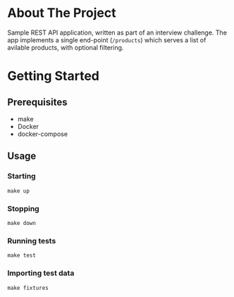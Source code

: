# About The Project

Sample REST API application, written as part of an interview challenge.
The app implements a single end-point (`/products`) which serves a list of avilable products,
with optional filtering.

# Getting Started

## Prerequisites

- make
- Docker
- docker-compose

## Usage

### Starting

```
make up
```

### Stopping

```
make down
```

### Running tests

```
make test
```

### Importing test data

```
make fixtures
```